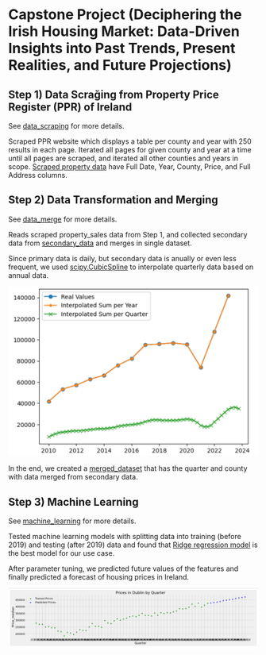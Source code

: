 # Capstone Project (Deciphering the Irish Housing Market: Data-Driven Insights into Past Trends, Present Realities, and Future Projections)

## Step 1) Data Scrağing from Property Price Register (PPR) of Ireland
See [data_scraping](./data_scraping/Script.ipynb) for more details.

Scraped PPR website which displays a table per county and year with 250 results in each page. Iterated all pages for given county and year at a time until all pages are scraped, and iterated all other counties and years in scope. [Scraped property data](./data_scraping/property_sales.csv) have Full Date, Year, County, Price, and Full Address columns.

## Step 2) Data Transformation and Merging
See [data_merge](./data_merge/data_merge.ipynb) for more details.

Reads scraped property_sales data from Step 1, and collected secondary data from [secondary_data](./data_merge/secondary_data) and merges in single dataset.

Since primary data is daily, but secondary data is anually or even less frequent, we used [scipy.CubicSpline](https://docs.scipy.org/doc/scipy/reference/generated/scipy.interpolate.CubicSpline.html#scipy.interpolate.CubicSpline) to interpolate quarterly data based on annual data.

![interpolated immigration data](./images/interpolation.png)

In the end, we created a [merged_dataset](./data_merge/merged_dataset.csv) that has the quarter and county with data merged from secondary data.

## Step 3) Machine Learning
See [machine_learning](./machine_learning/machine_learning.ipynb) for more details.

Tested machine learning models with splitting data into training (before 2019) and testing (after 2019) data and found that [Ridge regression model](https://scikit-learn.org/stable/modules/generated/sklearn.linear_model.Ridge.html) is the best model for our use case.

After parameter tuning, we predicted future values of the features and finally predicted a forecast of housing prices in Ireland.

![forecasted housing prices in dublin](./images/forecast.png)